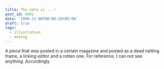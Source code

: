 ```yaml
---
title: The neta is ...!
post_id: 6491
date: '1998-11-08T00:00:29+09:00'
draft: true
tags:
  - illustration
  - analog
---
```


A piece that was posted in a certain magazine and posted as a dead netting frame, a licking editor and a rotten one. For reference, I can not see anything. Accordingly
